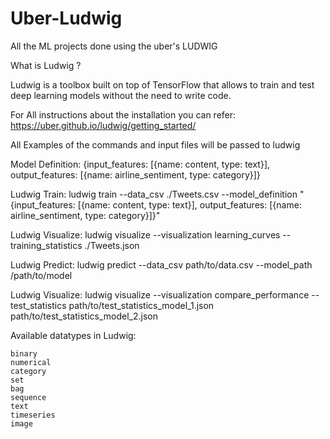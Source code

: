 # Uber-Ludwig
All the ML projects done using the uber's LUDWIG

What is Ludwig ?

Ludwig is a toolbox built on top of TensorFlow that allows to train and test deep learning models without the need to write code.


For All instructions about the installation you can refer: https://uber.github.io/ludwig/getting_started/  


All Examples of the commands and input files will be passed to ludwig

Model Definition: {input_features: [{name: content, type: text}], output_features: [{name: airline_sentiment, type: category}]}


Ludwig Train: ludwig train --data_csv ./Tweets.csv --model_definition "{input_features: [{name: content, type: text}], output_features: [{name: airline_sentiment, type: category}]}"


Ludwig Visualize: ludwig visualize --visualization learning_curves --training_statistics ./Tweets.json


Ludwig Predict: ludwig predict --data_csv path/to/data.csv --model_path /path/to/model


Ludwig Visualize: ludwig visualize --visualization compare_performance --test_statistics path/to/test_statistics_model_1.json path/to/test_statistics_model_2.json


Available datatypes in Ludwig:

    binary
    numerical
    category
    set
    bag
    sequence
    text
    timeseries
    image
